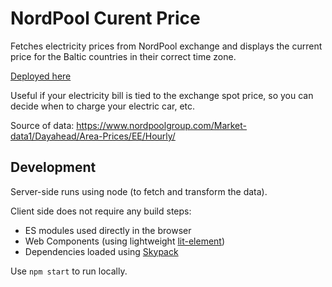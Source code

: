 # NordPool Curent Price

Fetches electricity prices from NordPool exchange and displays the current price for the Baltic countries in their correct time zone.

[Deployed here](https://nordpoolprice.codeborne.com/)

Useful if your electricity bill is tied to the exchange spot price, so you can decide when to charge your electric car, etc.

Source of data:
https://www.nordpoolgroup.com/Market-data1/Dayahead/Area-Prices/EE/Hourly/

## Development

Server-side runs using node (to fetch and transform the data).

Client side does not require any build steps:
* ES modules used directly in the browser
* Web Components (using lightweight [lit-element](https://www.skypack.dev/view/lit-element))
* Dependencies loaded using [Skypack](https://skypack.dev)

Use `npm start` to run locally.
